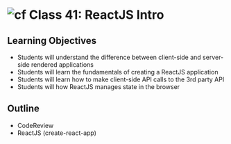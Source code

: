 # ![cf](http://i.imgur.com/7v5ASc8.png) Class 41: ReactJS Intro

## Learning Objectives

- Students will understand the difference between client-side and server-side rendered applications
- Students will learn the fundamentals of creating a ReactJS application
- Students will learn how to make client-side API calls to the 3rd party API
- Students will how ReactJS manages state in the browser

## Outline
- CodeReview
- ReactJS (create-react-app)
<!-- [Hyperlinks]{:target="_blank"} -->


<!-- links -->
<!-- [Hyperlinks]: To supporting materials -->
